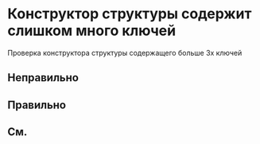 # Конструктор структуры содержит слишком много ключей

Проверка конструктора структуры содержащего больше 3х ключей


## Неправильно

## Правильно

## См.

